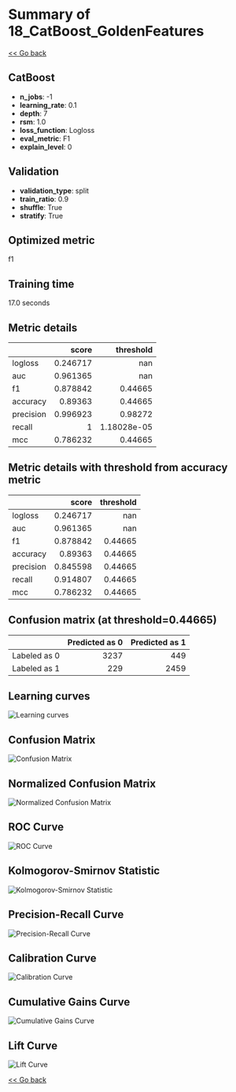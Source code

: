 # Summary of 18_CatBoost_GoldenFeatures

[<< Go back](../README.md)


## CatBoost
- **n_jobs**: -1
- **learning_rate**: 0.1
- **depth**: 7
- **rsm**: 1.0
- **loss_function**: Logloss
- **eval_metric**: F1
- **explain_level**: 0

## Validation
 - **validation_type**: split
 - **train_ratio**: 0.9
 - **shuffle**: True
 - **stratify**: True

## Optimized metric
f1

## Training time

17.0 seconds

## Metric details
|           |    score |     threshold |
|:----------|---------:|--------------:|
| logloss   | 0.246717 | nan           |
| auc       | 0.961365 | nan           |
| f1        | 0.878842 |   0.44665     |
| accuracy  | 0.89363  |   0.44665     |
| precision | 0.996923 |   0.98272     |
| recall    | 1        |   1.18028e-05 |
| mcc       | 0.786232 |   0.44665     |


## Metric details with threshold from accuracy metric
|           |    score |   threshold |
|:----------|---------:|------------:|
| logloss   | 0.246717 |   nan       |
| auc       | 0.961365 |   nan       |
| f1        | 0.878842 |     0.44665 |
| accuracy  | 0.89363  |     0.44665 |
| precision | 0.845598 |     0.44665 |
| recall    | 0.914807 |     0.44665 |
| mcc       | 0.786232 |     0.44665 |


## Confusion matrix (at threshold=0.44665)
|              |   Predicted as 0 |   Predicted as 1 |
|:-------------|-----------------:|-----------------:|
| Labeled as 0 |             3237 |              449 |
| Labeled as 1 |              229 |             2459 |

## Learning curves
![Learning curves](learning_curves.png)
## Confusion Matrix

![Confusion Matrix](confusion_matrix.png)


## Normalized Confusion Matrix

![Normalized Confusion Matrix](confusion_matrix_normalized.png)


## ROC Curve

![ROC Curve](roc_curve.png)


## Kolmogorov-Smirnov Statistic

![Kolmogorov-Smirnov Statistic](ks_statistic.png)


## Precision-Recall Curve

![Precision-Recall Curve](precision_recall_curve.png)


## Calibration Curve

![Calibration Curve](calibration_curve_curve.png)


## Cumulative Gains Curve

![Cumulative Gains Curve](cumulative_gains_curve.png)


## Lift Curve

![Lift Curve](lift_curve.png)



[<< Go back](../README.md)
